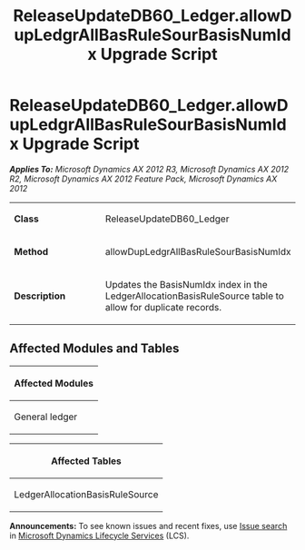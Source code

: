 ﻿---
title: ReleaseUpdateDB60_Ledger.allowDupLedgrAllBasRuleSourBasisNumIdx Upgrade Script
TOCTitle: ReleaseUpdateDB60_Ledger.allowDupLedgrAllBasRuleSourBasisNumIdx Upgrade Script
ms:assetid: 8f15bbc4-8b73-8a33-180a-0e90b9c31c7e
ms:mtpsurl: https://msdn.microsoft.com/en-us/library/JJ736527(v=AX.60)
ms:contentKeyID: 49709716
ms.date: 05/18/2015
mtps_version: v=AX.60
---

# ReleaseUpdateDB60\_Ledger.allowDupLedgrAllBasRuleSourBasisNumIdx Upgrade Script 


_**Applies To:** Microsoft Dynamics AX 2012 R3, Microsoft Dynamics AX 2012 R2, Microsoft Dynamics AX 2012 Feature Pack, Microsoft Dynamics AX 2012_

<table>
<colgroup>
<col style="width: 50%" />
<col style="width: 50%" />
</colgroup>
<tbody>
<tr class="odd">
<td><p><strong>Class</strong></p></td>
<td><p>ReleaseUpdateDB60_Ledger</p></td>
</tr>
<tr class="even">
<td><p><strong>Method</strong></p></td>
<td><p>allowDupLedgrAllBasRuleSourBasisNumIdx</p></td>
</tr>
<tr class="odd">
<td><p><strong>Description</strong></p></td>
<td><p>Updates the BasisNumIdx index in the LedgerAllocationBasisRuleSource table to allow for duplicate records.</p></td>
</tr>
</tbody>
</table>


## Affected Modules and Tables

<table>
<colgroup>
<col style="width: 100%" />
</colgroup>
<thead>
<tr class="header">
<th><p>Affected Modules</p></th>
</tr>
</thead>
<tbody>
<tr class="odd">
<td><p>General ledger</p></td>
</tr>
</tbody>
</table>


<table>
<colgroup>
<col style="width: 100%" />
</colgroup>
<thead>
<tr class="header">
<th><p>Affected Tables</p></th>
</tr>
</thead>
<tbody>
<tr class="odd">
<td><p>LedgerAllocationBasisRuleSource</p></td>
</tr>
</tbody>
</table>

  
**Announcements:** To see known issues and recent fixes, use [Issue search](http://go.microsoft.com/fwlink/?linkid=389258) in [Microsoft Dynamics Lifecycle Services](http://go.microsoft.com/fwlink/?linkid=306505) (LCS).

